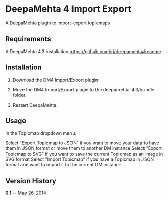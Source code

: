 DeepaMehta 4 Import Export
==========================

A DeepaMehta plugin to import-export topicmaps


Requirements
------------

A DeepaMehta 4.3 installation
https://github.com/jri/deepamehta#readme


Installation
------------

1. Download the DM4 Import/Export plugin:

2. Move the DM4 Import/Export plugin to the deepamehta-4.3/bundle folder.

3. Restart DeepaMehta.


Usage
-----
In the Topicmap dropdown menu:

Select "Export Topicmap to JSON" if you want to move your data to have them in JSON format or move them to another DM instance
Select "Export Topicmap to SVG" if you want to save the current Topicmap as an image in SVG format
Select "Import Topicmap" if you have a Topicmap in JSON format and want to import it to the current DM instance



Version History
---------------

**0.1** -- May 26, 2014